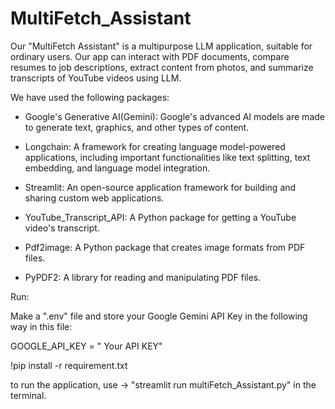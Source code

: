 # MultiFetch_Assistant
Our "MultiFetch Assistant" is a multipurpose LLM application, suitable for ordinary users. Our app can interact with PDF documents, compare resumes to job descriptions, extract content from photos, and summarize transcripts of YouTube videos using LLM.

We have used the following packages:

* Google's Generative AI(Gemini): Google's advanced AI models are made to generate text, graphics, and other types of content.

* Longchain: A framework for creating language model-powered applications, including important functionalities like text splitting, text embedding, and language model integration.

* Streamlit: An open-source application framework for building and sharing custom web applications.

* YouTube_Transcript_API: A Python package for getting a YouTube video's transcript.

* Pdf2image: A Python package that creates image formats from PDF files.

* PyPDF2: A library for reading and manipulating PDF files.


Run:

Make a ".env" file and store your Google Gemini API Key in the following way in this file:

GOOGLE_API_KEY = " Your API KEY"

!pip install -r requirement.txt

to run the application, use -> "streamlit run multiFetch_Assistant.py" in the terminal.

